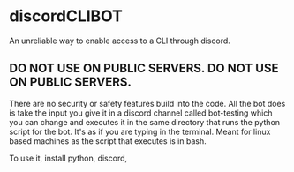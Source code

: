 # discordCLIBOT
An unreliable way to enable access to a CLI through discord.

## DO NOT USE ON PUBLIC SERVERS. DO NOT USE ON PUBLIC SERVERS.
There are no security or safety features build into the code. 
All the bot does is take the input you give it in a discord channel called bot-testing which you can change and executes it in the same directory that runs the python script for the bot. 
It's as if you are typing in the terminal. 
Meant for linux based machines as the script that executes is in bash. 

To use it, install python, discord, 
